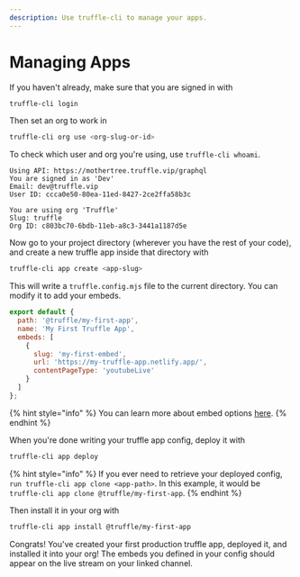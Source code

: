 ```yaml
---
description: Use truffle-cli to manage your apps.
---
```


# Managing Apps

If you haven't already, make sure that you are signed in with

```bash
truffle-cli login
```

Then set an org to work in

```bash
truffle-cli org use <org-slug-or-id>
```

To check which user and org you're using, use `truffle-cli whoami`.

```
Using API: https://mothertree.truffle.vip/graphql
You are signed in as 'Dev'
Email: dev@truffle.vip
User ID: ccca0e50-80ea-11ed-8427-2ce2ffa58b3c

You are using org 'Truffle'
Slug: truffle
Org ID: c803bc70-6bdb-11eb-a8c3-3441a1187d5e
```

Now go to your project directory (wherever you have the rest of your code), and create a new truffle app inside that directory with

```bash
truffle-cli app create <app-slug>
```

This will write a `truffle.config.mjs` file to the current directory. You can modify it to add your embeds.

```javascript
export default {
  path: '@truffle/my-first-app',
  name: 'My First Truffle App',
  embeds: [
    {
      slug: 'my-first-embed',
      url: 'https://my-truffle-app.netlify.app/',
      contentPageType: 'youtubeLive'
    }
  ]
};
```

{% hint style="info" %}
You can learn more about embed options [here](../reference/embed-config.md).
{% endhint %}

When you're done writing your truffle app config, deploy it with

```bash
truffle-cli app deploy
```

{% hint style="info" %}
If you ever need to retrieve your deployed config, `run truffle-cli app clone <app-path>`. In this example, it would be `truffle-cli app clone @truffle/my-first-app`.
{% endhint %}

Then install it in your org with

```bash
truffle-cli app install @truffle/my-first-app
```

Congrats! You've created your first production truffle app, deployed it, and installed it into your org! The embeds you defined in your config should appear on the live stream on your linked channel.

